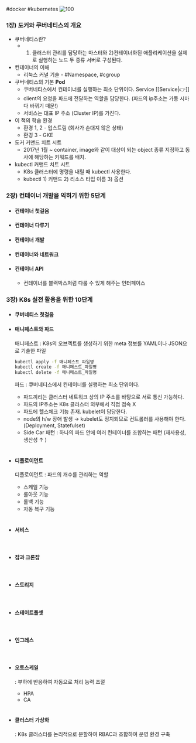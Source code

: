#docker #kubernetes
![100](https://image.yes24.com/goods/93317828/XL)
### 1장) 도커와 쿠버네티스의 개요

- 쿠버네티스란?
	- 1) 클러스터 관리를 담당하는 마스터와 2)컨테이너화된 애플리케이션을 실제로 실행하는 노드 두 종류 서버로 구성된다.
- 컨테이너의 이해
	- 리눅스 커널 기술 - #Namespace, #cgroup
- 쿠버네티스의 기본
	**Pod**
	- 쿠버네티스에서 컨테이너를 실행하는 최소 단위이다.
	Service [[Service|👉]]
	- client의 요청을 파드에 전달하는 역할을 담당한다. (파드의 ip주소는 가동 시마다 바뀌기 때문!) 
	- 서비스는 대표 IP 주소 (Cluster IP)를 가진다.
- 이 책의 학습 환경
	- 환경 1, 2 - 업스트림 (회사가 손대지 않은 상태)
	- 환경 3 - GKE
- 도커 커맨드 치트 시트
	- 2017년 1월 ~ container, image와 같이 대상이 되는 object 종류 지정하고 동사에 해당하는 키워드를 배치. 
- kubectl 커맨드 치트 시트
	- K8s 클러스터에 명령을 내릴 때 kubectl 사용한다.
	- kubectl 1) 커맨드 2) 리소스 타입 이름 3) 옵션

### 2장) 컨테이너 개발을 익히기 위한 5단계

- #### 컨테이너 첫걸음
- #### 컨테이너 다루기
- #### 컨테이너 개발
- #### 컨테이너와 네트워크
- #### 컨테이너 API
	- 컨테이너를 블랙박스처럼 다룰 수 있게 해주는 인터페이스
### 3장) K8s 실전 활용을 위한 10단계

- #### 쿠버네티스 첫걸음

- #### 매니페스트와 파드
	매니페스트 
	: K8s의 오브젝트를 생성하기 위한 meta 정보를 YAML이나 JSON으로 기술한 파일
	```bash
	kubectl apply -f 매니페스트_파일명
	kubectl create -f 매니페스트_파일명
	kubectl delete -f 매니페스트_파일명
	```
	파드 
	: 쿠버네티스에서 컨테이너를 실행하는 최소 단위이다.
	- 파드끼리는 클러스터 네트워크 상의 IP 주소를 바탕으로 서로 통신 가능하다.
	- 파드의 IP주소는 K8s 클러스터 외부에서 직접 접속 X
	- 파드에 헬스체크 기능 존재. kubelet이 담당한다.
	- node의 h/w 장애 발생 &rarr; kubelet도 정지되므로 컨트롤러를 사용해야 한다. (Deployment, Statefulset)
	- Side Car 패턴 : 하나의 파드 안에 여러 컨테이너를 조합하는 패턴 (재사용성, 생산성 &uarr; )
	<br/>

- #### 디플로이먼트
	디플로이먼트
	 : 파드의 개수를 관리하는 역할
	 - 스케일 기능
	 - 롤아웃 기능
	 - 롤백 기능
	 - 자동 복구 기능
	<br/>

- #### 서비스
	<br/>

- #### 잡과 크론잡
	<br/>
	
- #### 스토리지
	<br/>
	
- #### 스테이트풀셋
	 <br/>
	 
- #### 인그레스
	<br/>
	
- #### 오토스케일
	: 부하에 반응하여 자동으로 처리 능력 조절
	- HPA
	- CA
	<br/>

- #### 클러스터 가상화
	: K8s 클러스터를 논리적으로 분할하여 RBAC과 조합하여 운영 환경 구축